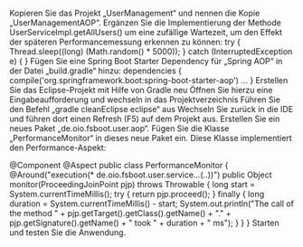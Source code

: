 Kopieren Sie das Projekt „UserManagement“ und nennen die Kopie „UserManagementAOP“.
Ergänzen Sie die Implementierung der Methode UserServiceImpl.getAllUsers() um eine zufällige Wartezeit, um den Effekt der späteren Performancemessung erkennen zu können:
try {
  Thread.sleep((long) (Math.random() * 5000));
} catch (InterruptedException e) {
}
Fügen Sie eine Spring Boot Starter Dependency für „Spring AOP“ in der Datei „build.gradle“ hinzu:
dependencies {
  compile('org.springframework.boot:spring-boot-starter-aop')
  …
}
Erstellen Sie das Eclipse-Projekt mit Hilfe von Gradle neu
Öffnen Sie hierzu eine Eingabeaufforderung und wechseln in das Projektverzeichnis
Führen Sie den Befehl „gradle cleanEclipse eclipse“ aus
Wechseln Sie zurück in die IDE und führen dort einen Refresh (F5) auf dem Projekt aus.
Erstellen Sie ein neues Paket „de.oio.fsboot.user.aop“.
Fügen Sie die Klasse „PerformanceMonitor“ in dieses neue Paket ein. Diese Klasse implementiert den Performance-Aspekt:

@Component
@Aspect
public class PerformanceMonitor {
  @Around("execution(* de.oio.fsboot.user.service..*.*(..))")
  public Object monitor(ProceedingJoinPoint pjp) throws Throwable {
    long start = System.currentTimeMillis();
    try {
      return pjp.proceed();
    } finally {
      long duration = System.currentTimeMillis() - start;
      System.out.println("The call of the method " + pjp.getTarget().getClass().getName() + "." + pjp.getSignature().getName() + " took " + duration + " ms");
    }
  }
}
Starten und testen Sie die Anwendung. 
